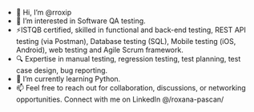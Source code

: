 - 👋 Hi, I’m @rroxip
- 👀 I’m interested in Software QA testing.
- ⚡ISTQB certified, skilled in functional and back-end testing, REST API testing (via Postman), Database testing (SQL), Mobile testing (iOS, Android), web testing and Agile Scrum framework.
- 🔍 Expertise in manual testing, regression testing, test planning, test case design, bug reporting.
- 🌱 I’m currently learning Python.
- 📫 Feel free to reach out for collaboration, discussions, or networking opportunities. Connect with me on LinkedIn @/roxana-pascan/


<!---
rroxip/rroxip is a ✨ special ✨ repository because its `README.md` (this file) appears on your GitHub profile.
You can click the Preview link to take a look at your changes.
--->
